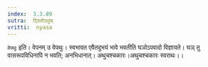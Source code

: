 ```yaml
---
index:  3.3.89
sutra:  ट्वितोऽथुच्
vritti:  nyasa
---
```


`वेपथुः` इति। वेपनम् उ वेपथुः। स्वभावत एवैतदुभयं भावे भवतीति घञोऽपवादो विज्ञायते। घञ् तु वासरूपविधिनापि न भवति; अनभिधानात्। अथुचश्चकारः।अथुचश्चकारः स्वराथः।।

